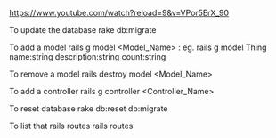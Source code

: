 https://www.youtube.com/watch?reload=9&v=VPor5ErX_90


To update the database
    rake db:migrate
    
To add a model
    rails g model <Model_Name> <Name>:<Type>
    eg. rails g model Thing name:string description:string count:string

To remove a model
    rails destroy model <Model_Name>
    
To add a controller
    rails g controller <Controller_Name>
    
To reset database
    rake db:reset db:migrate
    
To list that rails routes
    rails routes
    